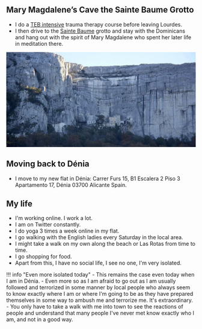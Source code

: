 ## Mary Magdalene’s Cave the Sainte Baume Grotto

- I do a [TEB intensive](https://www.austinattach.com/transforming-the-experience-based-brain/online-training/) trauma therapy course before leaving Lourdes.
- I then drive to the [Sainte Baume](https://perfectlyprovence.co/mary-magdalenes-cave-the-sainte-baume-grotto/) grotto and stay with the Dominicans and hang out with the spirit of Mary Magdalene who spent her later life in meditation there.

![Sainte Baume grotto](../../content/images/Sainte-Baume-Grotto.webp)

## Moving back to Dénia

- I move to my new flat in Dénia: Carrer Furs 15, B1 Escalera 2 Piso 3 Apartamento 17, Dénia 03700 Alicante Spain.

## My life

- I'm working online. I work a lot.
- I am on Twitter constantly.
- I do yoga 3 times a week online in my flat.
- I go walking with the English ladies every Saturday in the local area.
- I might take a walk on my own along the beach or Las Rotas from time to time.
- I go shopping for food.
- Apart from this, I have no social life, I see no one, I'm very isolated.

!!! info "Even more isolated today"
    - This remains the case even today when I am in Dénia. 
    - Even more so as I am afraid to go out as I am usually followed and terrorized in some manner by local people who always seem to know exactly where I am or where I'm going to be as they have prepared themselves in some way to ambush me and terrorize me. It's extraordinary.
    - You only have to take a walk with me into town to see the reactions of people and understand that many people I've never met know exactly who I am, and not in a good way.
